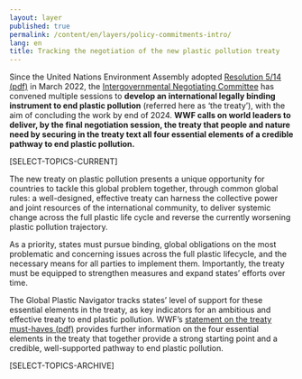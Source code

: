 ```yaml
---
layout: layer
published: true
permalink: /content/en/layers/policy-commitments-intro/
lang: en
title: Tracking the negotiation of the new plastic pollution treaty
---
```


Since the United Nations Environment Assembly adopted [Resolution 5/14 (pdf)](https://wedocs.unep.org/bitstream/handle/20.500.11822/39812/OEWG_PP_1_INF_1_UNEA%20resolution.pdf) in March 2022, the [Intergovernmental Negotiating Committee](https://www.unep.org/inc-plastic-pollution) has convened multiple sessions to **develop an international legally binding instrument to end plastic pollution** (referred here as ‘the treaty’), with the aim of concluding the work by end of 2024. **WWF calls on world leaders to deliver, by the final negotiation session, the treaty that people and nature need by securing in the treaty text all four essential elements of a credible pathway to end plastic pollution.**

[SELECT-TOPICS-CURRENT]

The new treaty on plastic pollution presents a unique opportunity for countries to tackle this global problem together, through common global rules: a well-designed, effective treaty can harness the collective power and joint resources of the international community, to deliver systemic change across the full plastic life cycle and reverse the currently worsening plastic pollution trajectory.

As a priority, states must pursue binding, global obligations on the most problematic and concerning issues across the full plastic lifecycle, and the necessary means for all parties to implement them. Importantly, the treaty must be equipped to strengthen measures and expand states’ efforts over time.

The Global Plastic Navigator tracks states’ level of support for these essential elements in the treaty, as key indicators for an ambitious and effective treaty to end plastic pollution. WWF’s [statement on the treaty must-haves (pdf)](https://wwfint.awsassets.panda.org/downloads/a-global-treaty-to-end-plastic-pollution-must-haves.pdf) provides further information on the four essential elements in the treaty that together provide a strong starting point and a credible, well-supported pathway to end plastic pollution.

[SELECT-TOPICS-ARCHIVE]
